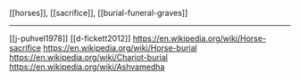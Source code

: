 [[horses]], [[sacrifice]], [[burial-funeral-graves]]

---

[[j-puhvel1978]]
[[d-fickett2012]]
https://en.wikipedia.org/wiki/Horse-sacrifice
https://en.wikipedia.org/wiki/Horse-burial
https://en.wikipedia.org/wiki/Chariot-burial
https://en.wikipedia.org/wiki/Ashvamedha